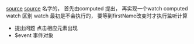 [source](https://www.cnblogs.com/yuwenjing0727/p/7115743.html)
[source](https://juejin.im/post/5aeae4d26fb9a07aad175e1a)
名字的， 首先由computed 提出，
再实现一个watch
computed  watch 区别
watch 最初是不会执行的， 要等到firstName改变时才执行监听计算

- 提出问题
  点击相应元素出现
- $event 事件对象
